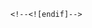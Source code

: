     <!--<![endif]-->
  <script>
        // videojs.options.flash.swf = "http://cdn.bootcss.com/video.js/5.0.0/video-js.swf";

        videojs.addLanguage('zh-CN', {
          "Play": "播放",
          "Pause": "暂停",
          "Current Time": "当前时间",
          "Duration Time": "时长",
          "Remaining Time": "剩余时间",
          "Stream Type": "媒体流类型",
          "LIVE": "直播",
          "Loaded": "加载完毕",
          "Progress": "进度",
          "Fullscreen": "全屏",
          "Non-Fullscreen": "退出全屏",
          "Mute": "静音",
          "Unmuted": "取消静音",
          "Playback Rate": "播放码率",
          "Subtitles": "字幕",
          "subtitles off": "字幕关闭",
          "Captions": "内嵌字幕",
          "captions off": "内嵌字幕关闭",
          "Chapters": "节目段落",
          "You aborted the media playback": "视频播放被终止",
          "A network error caused the media download to fail part-way.": "网络错误导致视频下载中途失败。",
          "The media could not be loaded, either because the server or network failed or because the format is not supported.": "视频因格式不支持或者服务器或网络的问题无法加载。",
          "The media playback was aborted due to a corruption problem or because the media used features your browser did not support.": "由于视频文件损坏或是该视频使用了你的浏览器不支持的功能，播放终止。",
          "No compatible source was found for this media.": "无法找到此视频兼容的源。",
          "The media is encrypted and we do not have the keys to decrypt it.": "视频已加密，无法解密。"
        });

        var player = videojs('tb-video', {
            language: 'zh-CN',
            plugins: {
                videoJsResolutionSwitcher: {
                    default: 'high',
                    dynamicLabel: true
                }
            }
        }, function () {
            player.updateSrc([
                  {
                    src: 'http://tblivestream.baidu.com/live/6d5dcff7a25d5e4238e079465dc62948.m3u8?room_id=5000009&sign=c246ac306a18e9337c5def1bd260e245&bduss=7np4XEIX35c22oTGonK0bmHFSjcPD8ke%2FGgsUtgJz532jij0eLCswTq%2Bpr5ZIe%2B4brLGhnttCgUMbL8fP%2BNqzjzJ9fwR6BkQ4jBgGuYU0IHXlwLziVKKoGiKOt9hgAx%2Bfdk6xjQBsjKLyqa1bETtJBBHSlW10jcq%2FM1voEapDjR7I1UceXUfhkg5VKhSiBj0boYCdoqMBsMylZcOExtSTwpbaZTWpxVnGr6Yx4BCwUTkBie1RhGEVkjBdGCqxKBQ',
                    label: '自动'
                  },
                  {
                    src: 'http://tblivestream.baidu.com/live/6d5dcff7a25d5e4238e079465dc62948_2048.m3u8?room_id=5000009&sign=c246ac306a18e9337c5def1bd260e245&bduss=7np4XEIX35c22oTGonK0bmHFSjcPD8ke%2FGgsUtgJz532jij0eLCswTq%2Bpr5ZIe%2B4brLGhnttCgUMbL8fP%2BNqzjzJ9fwR6BkQ4jBgGuYU0IHXlwLziVKKoGiKOt9hgAx%2Bfdk6xjQBsjKLyqa1bETtJBBHSlW10jcq%2FM1voEapDjR7I1UceXUfhkg5VKhSiBj0boYCdoqMBsMylZcOExtSTwpbaZTWpxVnGr6Yx4BCwUTkBie1RhGEVkjBdGCqxKBQ',
                    label: '1080p'
                  }, {
                      src: 'http://tblivestream.baidu.com/live/6d5dcff7a25d5e4238e079465dc62948_1024.m3u8?room_id=5000009&sign=c246ac306a18e9337c5def1bd260e245&bduss=7np4XEIX35c22oTGonK0bmHFSjcPD8ke%2FGgsUtgJz532jij0eLCswTq%2Bpr5ZIe%2B4brLGhnttCgUMbL8fP%2BNqzjzJ9fwR6BkQ4jBgGuYU0IHXlwLziVKKoGiKOt9hgAx%2Bfdk6xjQBsjKLyqa1bETtJBBHSlW10jcq%2FM1voEapDjR7I1UceXUfhkg5VKhSiBj0boYCdoqMBsMylZcOExtSTwpbaZTWpxVnGr6Yx4BCwUTkBie1RhGEVkjBdGCqxKBQ',
                      label: '720p',
                  }, {
                      src: 'http://tblivestream.baidu.com/live/6d5dcff7a25d5e4238e079465dc62948_910.m3u8?room_id=5000009&sign=c246ac306a18e9337c5def1bd260e245&bduss=7np4XEIX35c22oTGonK0bmHFSjcPD8ke%2FGgsUtgJz532jij0eLCswTq%2Bpr5ZIe%2B4brLGhnttCgUMbL8fP%2BNqzjzJ9fwR6BkQ4jBgGuYU0IHXlwLziVKKoGiKOt9hgAx%2Bfdk6xjQBsjKLyqa1bETtJBBHSlW10jcq%2FM1voEapDjR7I1UceXUfhkg5VKhSiBj0boYCdoqMBsMylZcOExtSTwpbaZTWpxVnGr6Yx4BCwUTkBie1RhGEVkjBdGCqxKBQ',
                      label: '540p',
                  }, {
                      src: 'http://tblivestream.baidu.com/live/6d5dcff7a25d5e4238e079465dc62948_580.m3u8?room_id=5000009&sign=c246ac306a18e9337c5def1bd260e245&bduss=7np4XEIX35c22oTGonK0bmHFSjcPD8ke%2FGgsUtgJz532jij0eLCswTq%2Bpr5ZIe%2B4brLGhnttCgUMbL8fP%2BNqzjzJ9fwR6BkQ4jBgGuYU0IHXlwLziVKKoGiKOt9hgAx%2Bfdk6xjQBsjKLyqa1bETtJBBHSlW10jcq%2FM1voEapDjR7I1UceXUfhkg5VKhSiBj0boYCdoqMBsMylZcOExtSTwpbaZTWpxVnGr6Yx4BCwUTkBie1RhGEVkjBdGCqxKBQ',
                      label: '360p',
                  }, {
                      src: 'http://tblivestream.baidu.com/live/6d5dcff7a25d5e4238e079465dc62948_256.m3u8?room_id=5000009&sign=c246ac306a18e9337c5def1bd260e245&bduss=7np4XEIX35c22oTGonK0bmHFSjcPD8ke%2FGgsUtgJz532jij0eLCswTq%2Bpr5ZIe%2B4brLGhnttCgUMbL8fP%2BNqzjzJ9fwR6BkQ4jBgGuYU0IHXlwLziVKKoGiKOt9hgAx%2Bfdk6xjQBsjKLyqa1bETtJBBHSlW10jcq%2FM1voEapDjR7I1UceXUfhkg5VKhSiBj0boYCdoqMBsMylZcOExtSTwpbaZTWpxVnGr6Yx4BCwUTkBie1RhGEVkjBdGCqxKBQ',
                      label: '234p',
                  }
            ])
 
            player.on('resolutionchange', function(){
              console.info('Source changed to %s', player.src())
            })
        });

        var allEvents = ['error', 'loadeddata', 'loadedmetadata', 'timeupdate', 'useractive',
            'userinactive', 'volumechange'];

        var html5Events = [
              'loadstart',
              'suspend',
              'abort',
              'error',
              'emptied',
              'stalled',
              'loadedmetadata',
              'loadeddata',
              'canplay',
              'canplaythrough',
              'playing',
              'waiting',
              'seeking',
              'seeked',
              'ended',
              'durationchange',
              'timeupdate',
              'progress',
              'play',
              'pause',
              'ratechange',
              'volumechange'
            ];

        allEvents = $.merge(allEvents, html5Events);

        for (var i=0, len = allEvents.length; i<len; i++) {
            player.on(allEvents[i], function (e) {
                console.log(e.type);
            });
        }

        player.muted(true);

        window.player = player;
  </script>
  <script src="static/project/videojs/extend.js"></script>